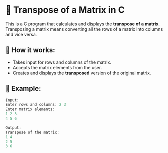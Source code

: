 # 🔄 Transpose of a Matrix in C

This is a C program that calculates and displays the **transpose of a matrix**. Transposing a matrix means converting all the rows of a matrix into columns and vice versa.

## 🧠 How it works:
- Takes input for rows and columns of the matrix.
- Accepts the matrix elements from the user.
- Creates and displays the **transposed** version of the original matrix.

## 📌 Example:
```c
Input:
Enter rows and columns: 2 3
Enter matrix elements:
1 2 3
4 5 6

Output:
Transpose of the matrix:
1 4
2 5
3 6
